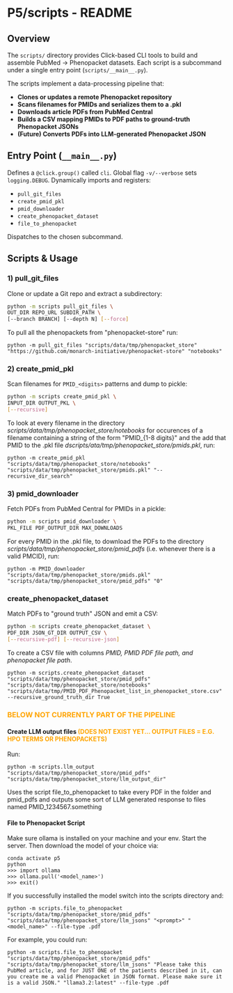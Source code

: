 # P5/scripts - README

## Overview

The `scripts/` directory provides Click-based CLI tools to build and assemble PubMed → Phenopacket datasets. Each script is a subcommand under a single entry point (`scripts/__main__.py`).

The scripts implement a data-processing pipeline that:
- **Clones or updates a remote Phenopacket repository**
- **Scans filenames for PMIDs and serializes them to a .pkl**
- **Downloads article PDFs from PubMed Central**
- **Builds a CSV mapping PMIDs to PDF paths to ground-truth Phenopacket JSONs**
- **(Future) Converts PDFs into LLM-generated Phenopacket JSON**

## Entry Point (`__main__.py`)

Defines a `@click.group()` called `cli`. Global flag `-v/--verbose` sets `logging.DEBUG`. Dynamically imports and registers:
- `pull_git_files`
- `create_pmid_pkl`
- `pmid_downloader`
- `create_phenopacket_dataset`
- `file_to_phenopacket`

Dispatches to the chosen subcommand.

## Scripts & Usage

### 1) pull_git_files

Clone or update a Git repo and extract a subdirectory:

```bash
python -m scripts pull_git_files \
OUT_DIR REPO_URL SUBDIR_PATH \
[--branch BRANCH] [--depth N] [--force]
```

To pull all the phenopackets from "phenopacket-store" run:

```shell
python -m pull_git_files "scripts/data/tmp/phenopacket_store" "https://github.com/monarch-initiative/phenopacket-store" "notebooks"
```

### 2) create_pmid_pkl
Scan filenames for `PMID_<digits>` patterns and dump to pickle:

```bash
python -m scripts create_pmid_pkl \
INPUT_DIR OUTPUT_PKL \
[--recursive]
```

To look at every filename in the directory *scripts/data/tmp/phenopacket_store/notebooks* for occurences of a filename containing a string of the form
"PMID_{1-8 digits}" and the add that PMID to the .pkl file *dscripts/ata/tmp/phenopacket_store/pmids.pkl*, run:

```shell
python -m create_pmid_pkl "scripts/data/tmp/phenopacket_store/notebooks" "scripts/data/tmp/phenopacket_store/pmids.pkl" "--recursive_dir_search"
```

### 3) pmid_downloader
Fetch PDFs from PubMed Central for PMIDs in a pickle:

```bash
python -m scripts pmid_downloader \
PKL_FILE PDF_OUTPUT_DIR MAX_DOWNLOADS
```

For every PMID in the .pkl file, to download the PDFs to the directory *scripts/data/tmp/phenopacket_store/pmid_pdfs* (i.e. whenever there is a valid PMCID), run:
 
```shell
python -m PMID_downloader "scripts/data/tmp/phenopacket_store/pmids.pkl" "scripts/data/tmp/phenopacket_store/pmid_pdfs" "0"
```

### create_phenopacket_dataset
Match PDFs to "ground truth" JSON and emit a CSV:

```bash
python -m scripts create_phenopacket_dataset \
PDF_DIR JSON_GT_DIR OUTPUT_CSV \
[--recursive-pdf] [--recursive-json]
```

To create a CSV file with columns *PMID, PMID PDF file path, and phenopacket file path*.

```shell
python -m scripts.create_phenopacket_dataset "scripts/data/tmp/phenopacket_store/pmid_pdfs" "scripts/data/tmp/phenopacket_store/notebooks" "scripts/data/tmp/PMID_PDF_Phenopacket_list_in_phenopacket_store.csv" --recursive_ground_truth_dir True
```

### <span style="color:orange">BELOW NOT CURRENTLY PART OF THE PIPELINE</span>

#### Create LLM output files <span style="color:orange">(DOES NOT EXIST YET... OUTPUT FILES = E.G. HPO TERMS OR PHENOPACKETS)</span>

Run: 
```shell
python -m scripts.llm_output "scripts/data/tmp/phenopacket_store/pmid_pdfs" "scripts/data/tmp/phenopacket_store/llm_output_dir"
```

Uses the script file_to_phenopacket to take every PDF in the folder and pmid_pdfs and outputs some sort of LLM generated response to files named PMID_1234567.something

#### File to Phenopacket Script
Make sure ollama is installed on your machine and your env. Start the server.
Then download the model of your choice via:
```shell
conda activate p5
python
>>> import ollama
>>> ollama.pull('<model_name>')
>>> exit()
```

If you successfully installed the model switch into the scripts directory and:
```shell 
python -m scripts.file_to_phenopacket "scripts/data/tmp/phenopacket_store/pmid_pdfs" "scripts/data/tmp/phenopacket_store/llm_jsons" "<prompt>" "<model_name>" --file-type .pdf
```

For example, you could run:
```shell 
python -m scripts.file_to_phenopacket "scripts/data/tmp/phenopacket_store/pmid_pdfs" "scripts/data/tmp/phenopacket_store/llm_jsons" "Please take this PubMed article, and for JUST ONE of the patients described in it, can you create me a valid Phenopacket in JSON format. Please make sure it is a valid JSON." "llama3.2:latest" --file-type .pdf
```
